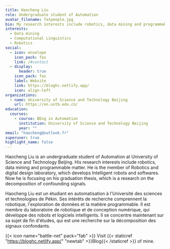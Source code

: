 ```yaml
---
title: Haocheng Liu
role: Undergraduate student of Automation
avatar_filename: fatpeople.jpg
bio: My research interests include robotics, data mining and programmable matter.
interests:
  - Data mining
  - Computational Linguistics
  - Robotics
social:
  - icon: envelope
    icon_pack: fas
    link: /#contact
  - display:
      header: true
    icon_pack: fas
    label: Website
    link: https://bloghc.netlify.app/
    icon: align-left
organizations:
  - name: University of Science and Technology Beijing
    url: https://en.ustb.edu.cn/
education:
  courses:
    - course: BEng in Automation
      institution: University of Science and Technology Beijing
      year: ""
email: "haocheng@outlook.fr"
superuser: true
highlight_name: false
---
```

Haocheng Liu is an undergraduate student of Automation at University of Science and Technology Beijing. His research interests include robotics, data mining and programmable matter. He is the member of Robotics and digital design laboratory, which develops Intelligent robots and softwares. Now he is focusing on his graduation thesis, which is a research on the decomposition of confounding signals. 

Haocheng Liu est un étudiant en automatisation à l'Université des sciences et technologies de Pékin. Ses intérêts de recherche comprennent la robotique, l'exploration de données et la matière programmable. Il est membre du laboratoire de robotique et de conception numérique, qui développe des robots et logiciels intelligents. Il se concentre maintenant sur sa sujet de fin d'études, qui est une recherche sur la décomposition des signaux confondants.

{{< icon name="battle-net" pack="fab" >}} Visit {{< staticref "https://bloghc.netlify.app/" "newtab" >}}Blog{{< /staticref >}} of mine.
